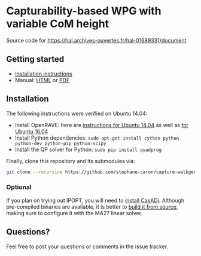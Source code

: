 # Capturability-based WPG with variable CoM height

Source code for https://hal.archives-ouvertes.fr/hal-01689331/document

## Getting started

- [Installation instructions](#installation)
- Manual: [HTML](https://scaron.info/doc/capture-walkgen/) or
  [PDF](https://scaron.info/doc/capture-walkgen/capture-walkgen.pdf)

## Installation

The following instructions were verified on Ubuntu 14.04:

- Install OpenRAVE: here are [instructions for Ubuntu 14.04](https://scaron.info/teaching/installing-openrave-on-ubuntu-14.04.html) as well as [for Ubuntu 16.04](https://scaron.info/teaching/installing-openrave-on-ubuntu-16.04.html)
- Install Python dependencies: ``sudo apt-get install cython python python-dev python-pip python-scipy``
- Install the QP solver for Python: ``sudo pip install quadprog``

Finally, clone this repository and its submodules via:

```bash
git clone --recursive https://github.com/stephane-caron/capture-walkgen.git
```

### Optional

If you plan on trying out IPOPT, you will need to [install
CasADi](https://github.com/casadi/casadi/wiki/InstallationLinux). Although
pre-compiled binaries are available, it is better to [build it from
source](https://github.com/casadi/casadi/wiki/InstallationLinux), making sure
to configure it with the MA27 linear solver.
  
## Questions?

Feel free to post your questions or comments in the issue tracker.
